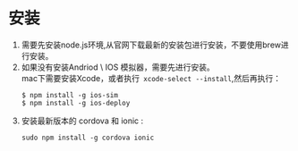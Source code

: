 # 安装
1. 需要先安装node.js环境,从官网下载最新的安装包进行安装，不要使用brew进行安装。
2. 如果没有安装Andriod \ IOS 模拟器，需要先进行安装。     
    mac下需要安装Xcode，或者执行` xcode-select --install`,然后再执行：      
    ```
    $ npm install -g ios-sim    
    $ npm install -g ios-deploy
    ```
3. 安装最新版本的 cordova 和 ionic :    
    ```
    sudo npm install -g cordova ionic
    ```

